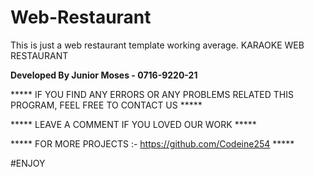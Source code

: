 # Web-Restaurant
This is just a web restaurant template working average.
KARAOKE WEB RESTAURANT


**Developed By Junior Moses - 0716-9220-21**



***** IF YOU FIND ANY ERRORS OR ANY PROBLEMS RELATED THIS PROGRAM, FEEL FREE TO CONTACT US *****  


***** LEAVE A COMMENT IF YOU LOVED OUR WORK *****


***** FOR MORE PROJECTS :- https://github.com/Codeine254 *****



#ENJOY
